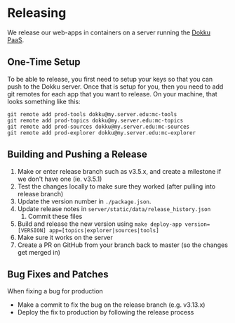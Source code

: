Releasing
=========

We release our web-apps in containers on a server running the [Dokku PaaS](http://dokku.viewdocs.io/dokku/).

One-Time Setup
--------------

To be able to release, you first need to setup your keys so that you can push to the Dokku server.
Once that is setup for you, then you need to add git remotes for each app that you want to release.
On your machine, that looks something like this:

```
git remote add prod-tools dokku@my.server.edu:mc-tools
git remote add prod-topics dokku@my.server.edu:mc-topics
git remote add prod-sources dokku@my.server.edu:mc-sources
git remote add prod-explorer dokku@my.server.edu:mc-explorer
```

Building and Pushing a Release
-------------------------------

1. Make or enter release branch such as v3.5.x, and create a milestone if we don't have one (ie. v3.5.1)
1. Test the changes locally to make sure they worked (after pulling into release branch)
1. Update the version number in `./package.json`.
1. Update release notes in `server/static/data/release_history.json`
   1. Commit these files
1. Build and release the new version using `make deploy-app version=[VERSION] app=[topics|explorer|sources|tools]`
1. Make sure it works on the server
1. Create a PR on GitHub from your branch back to master (so the changes get merged in)

Bug Fixes and Patches
---------------------

When fixing a bug for production
* Make a commit to fix the bug on the release branch (e.g. v3.13.x)
* Deploy the fix to production by following the release process
